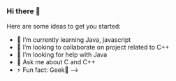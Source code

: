 ### Hi there 👋

Here are some ideas to get you started:

- 🌱 I’m currently learning Java, javascript
- 👯 I’m looking to collaborate on project related to C++
- 🤔 I’m looking for help with Java
- 💬 Ask me about C and C++
- ⚡ Fun fact: Geek👤
-->
